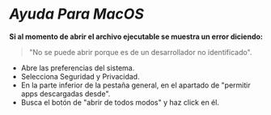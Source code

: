 # _Ayuda Para MacOS_
**Si al momento de abrir el archivo ejecutable se muestra un error diciendo:**
   > "No se puede abrir porque es de un desarrollador no identificado".

   + Abre las preferencias del sistema.
   + Selecciona Seguridad y Privacidad.
   + En la parte inferior de la pestaña general, en el apartado de "permitir apps descargadas desde".
   + Busca el botón de "abrir de todos modos" y haz click en él.
